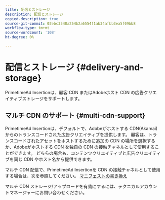 ```yaml
---
title: 配信とストレージ
description: 配信とストレージ
copied-description: true
source-git-commit: 02ebc3548a254b2a6554f1ab34afbb3ea5f09bb8
workflow-type: tm+mt
source-wordcount: '108'
ht-degree: 0%

---
```


# 配信とストレージ {#delivery-and-storage}

PrimetimeAd Insertionは、顧客 CDN またはAdobeホスト CDN の広告クリエイティブストレージをサポートします。

## マルチ CDN のサポート {#multi-cdn-support}

PrimetimeAd Insertionは、デフォルトで、Adobeがホストする CDN(Akamai) からのトランスコードされた広告クリエイティブを提供します。  顧客は、トランスコードされたアセットをホストするために追加の CDN の場所を選択するか、Adobeがホストする CDN を独自の CDN の接触チャネルとして使用することができます。  どちらの場合も、コンテンツクリエイティブと広告クリエイティブを同じ CDN やホスト名から提供できます。

マルチ CDN 配信で、PrimetimeAd Insertionを CDN の接触チャネルとして使用する場合は、次を参照してください。 [マニフェストの書き換え](../technical-reference/manifest-rewriting.md)

マルチ CDN ストレージ/アップロードを有効にするには、テクニカルアカウントマネージャーにお問い合わせください。
